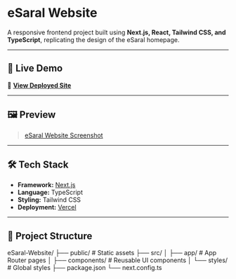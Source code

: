 # eSaral Website

A responsive frontend project built using **Next.js, React, Tailwind CSS, and TypeScript**, replicating the design of the eSaral homepage.

---

## 🚀 Live Demo

🔗 **[View Deployed Site](https://e-saral-website.vercel.app/)**

---

## 🖼 Preview

> [eSaral Website Screenshot](public/eSaral_Website.png)

---

## 🛠 Tech Stack

- **Framework:** [Next.js](https://nextjs.org/)
- **Language:** TypeScript
- **Styling:** Tailwind CSS
- **Deployment:** [Vercel](https://vercel.com)

---

## 📂 Project Structure
eSaral-Website/
├── public/ # Static assets
├── src/
│ ├── app/ # App Router pages
│ ├── components/ # Reusable UI components
│ └── styles/ # Global styles
├── package.json
└── next.config.ts

